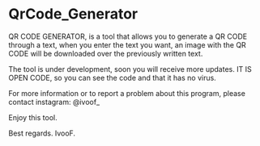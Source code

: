 # QrCode_Generator
QR CODE GENERATOR, is a tool that allows you to generate a QR CODE through a text, when you enter the text you want, an image with the QR CODE will be downloaded over the previously written text.

The tool is under development, soon you will receive more updates. IT IS OPEN CODE, so you can see the code and that it has no virus.

For more information or to report a problem about this program, please contact instagram: @ivoof_

Enjoy this tool.

Best regards. IvooF.
